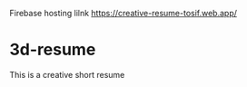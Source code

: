 Firebase hosting lilnk https://creative-resume-tosif.web.app/

# 3d-resume
This is a creative short resume
